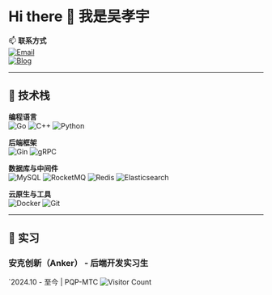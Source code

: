 # Hi there 👋 我是吴孝宇

📫 **联系方式**  
[![Email](https://img.shields.io/badge/邮箱-2903455862@qq.com-blue?style=flat&logo=gmail)](mailto:2903455862@qq.com)  
[![Blog](https://img.shields.io/badge/技术博客-CSDN-FF6A00?style=flat&logo=csdn)](https://blog.csdn.net/wuxiaoyu0806)   

---

## 🚀 技术栈

**编程语言**  
![Go](https://img.shields.io/badge/-Go-00ADD8?style=flat&logo=go&logoColor=white)
![C++](https://img.shields.io/badge/-C++-00599C?style=flat&logo=c%2B%2B&logoColor=white)
![Python](https://img.shields.io/badge/-Python-3776AB?style=flat&logo=python&logoColor=white)

**后端框架**  
![Gin](https://img.shields.io/badge/-Gin-00ADD8?style=flat)
![gRPC](https://img.shields.io/badge/-gRPC-3178C6?style=flat&logo=grpc&logoColor=white)


**数据库与中间件**  
![MySQL](https://img.shields.io/badge/-MySQL-4479A1?style=flat&logo=mysql&logoColor=white)
![RocketMQ](https://img.shields.io/badge/-RocketMQ-FF6A00?style=flat)
![Redis](https://img.shields.io/badge/-Redis-DC382D?style=flat&logo=redis&logoColor=white)
![Elasticsearch](https://img.shields.io/badge/-Elasticsearch-005571?style=flat&logo=elasticsearch)

**云原生与工具**  
![Docker](https://img.shields.io/badge/-Docker-2496ED?style=flat&logo=docker&logoColor=white)
![Git](https://img.shields.io/badge/-Git-F05032?style=flat&logo=git&logoColor=white)

---

## 💼 实习
### **安克创新（Anker）** - 后端开发实习生  
`2024.10 - 至今 | PQP-MTC 
![Visitor Count](https://komarev.com/ghpvc/?username=your-github-id&color=blue&style=flat)
